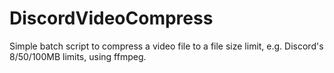# DiscordVideoCompress
Simple batch script to compress a video file to a file size limit, e.g. Discord's 8/50/100MB limits, using ffmpeg.

